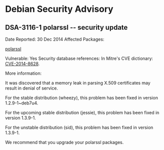 
Debian Security Advisory
========================


DSA-3116-1 polarssl -- security update
--------------------------------------



Date Reported:
30 Dec 2014
Affected Packages:

[polarssl](https://packages.debian.org/src:polarssl)

Vulnerable:
Yes
Security database references:
In Mitre's CVE dictionary: [CVE-2014-8628](https://security-tracker.debian.org/tracker/CVE-2014-8628).  

More information:

It was discovered that a memory leak in parsing X.509 certificates may
result in denial of service.


For the stable distribution (wheezy), this problem has been fixed in
version 1.2.9-1~deb7u4.


For the upcoming stable distribution (jessie), this problem has been
fixed in version 1.3.9-1.


For the unstable distribution (sid), this problem has been fixed in
version 1.3.9-1.


We recommend that you upgrade your polarssl packages.





